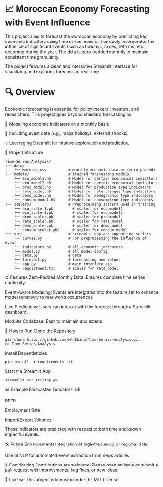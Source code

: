 # 📈 Moroccan Economy Forecasting with Event Influence
This project aims to forecast the Moroccan economy by predicting key economic indicators using time series models. It uniquely incorporates the influence of significant events (such as holidays, crises, reforms, etc.) occurring during the year. The data is zero-padded monthly to maintain consistent time granularity.

The project features a clean and interactive Streamlit interface for visualizing and exploring forecasts in real-time.

# 🔍 Overview
Economic forecasting is essential for policy makers, investors, and researchers. This project goes beyond standard forecasting by:

📅 Modeling economic indicators on a monthly basis.

🧠 Including event data (e.g., major holidays, external shocks).

💡 Leveraging Streamlit for intuitive exploration and prediction.

📂 Project Structure
```
Time-Series-Analysis/
├── data/
│   └── Morocco.csv          # Monthly economic dataset (zero-padded)
├── models/                  # Trained forecasting models
    └── eco_model1.h5        # Model for certain economical indicators
    └── eco_model2.h5        # Model for certain economical indicators
    └── prod_model.h5        # Model for production type indicators
    └── rate_model.h5        # Model for rate changes type indicators
    └── demo_model.h5        # Model for demographic type indicators
    └── consum_model.h5      # Model for consumption type indicators         
├── scalers/                 # Preprocessing scalers used in training
    └── eco_scaler1.pkl        # scaler for eco_model1
    └── eco_scaler2.pkl        # scaler for eco_model2
    └── prod_scaler.pkl        # scaler for prd_model
    └── rate_scaler.pkl        # scaler for rate_model
    └── demo_scaler.pkl        # scaler for demo_model
    └── consum_scaler.pkl      # scaler for consum_model
└── src/                     # Streamlit app and supporting scripts
    └── curves.py            # For preprocessing the influence of event
    └── indicators.py        # all economic indicators
    └── model.py             # all model config
    └── data.py              # data
    └── forecast.py          # forecasting new values
    └── app.py               # main interface app
    └── requirement.txt      # scaler for rate_model
```
⚙️ Features
Zero-Padded Monthly Data: Ensures complete time series continuity.

Event-Aware Modeling: Events are integrated into the feature set to enhance model sensitivity to real-world occurrences.

Live Predictions: Users can interact with the forecast through a Streamlit dashboard.

Modular Codebase: Easy to maintain and extend.

🚀 How to Run
Clone the Repository

```
git clone https://github.com/MA-Zbida/Time-Series-Analysis.git
cd Time-Series-Analysis
```
Install Dependencies
```
pip install -r requirements.txt
```
Start the Streamlit App

```
streamlit run src/app.py
```
📊 Example Forecasted Indicators
IDE

REER

Employment Rate

Import/Export Volumes

These indicators are predicted with respect to both time and known impactful events.

🛠️ Future Enhancements
Integration of high-frequency or regional data

Use of NLP for automated event extraction from news articles

🤝 Contributing
Contributions are welcome! Please open an issue or submit a pull request with improvements, bug fixes, or new ideas.

📜 License
This project is licensed under the MIT License.
